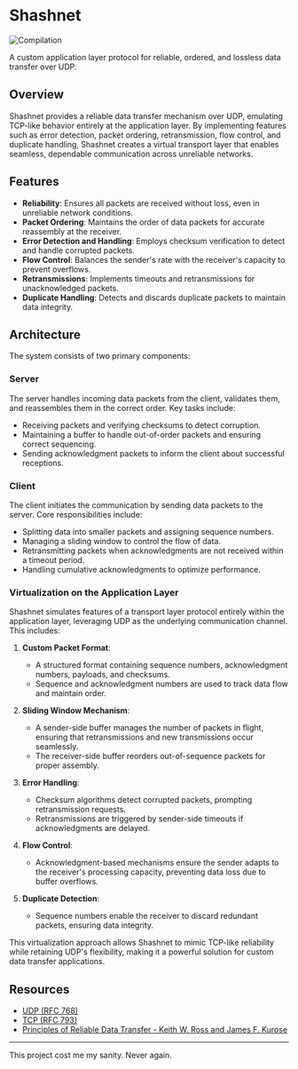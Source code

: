 # Shashnet

![Compilation](https://github.com/xshthkr/shashnet/actions/workflows/c-cpp.yml/badge.svg)

A custom application layer protocol for reliable, ordered, and lossless data transfer over UDP.

## Overview

Shashnet provides a reliable data transfer mechanism over UDP, emulating TCP-like behavior entirely at the application layer. By implementing features such as error detection, packet ordering, retransmission, flow control, and duplicate handling, Shashnet creates a virtual transport layer that enables seamless, dependable communication across unreliable networks.

## Features

- **Reliability**: Ensures all packets are received without loss, even in unreliable network conditions.
- **Packet Ordering**: Maintains the order of data packets for accurate reassembly at the receiver.
- **Error Detection and Handling**: Employs checksum verification to detect and handle corrupted packets.
- **Flow Control**: Balances the sender's rate with the receiver's capacity to prevent overflows.
- **Retransmissions**: Implements timeouts and retransmissions for unacknowledged packets.
- **Duplicate Handling**: Detects and discards duplicate packets to maintain data integrity.

## Architecture

The system consists of two primary components:

### Server

The server handles incoming data packets from the client, validates them, and reassembles them in the correct order. Key tasks include:

- Receiving packets and verifying checksums to detect corruption.
- Maintaining a buffer to handle out-of-order packets and ensuring correct sequencing.
- Sending acknowledgment packets to inform the client about successful receptions.

### Client

The client initiates the communication by sending data packets to the server. Core responsibilities include:

- Splitting data into smaller packets and assigning sequence numbers.
- Managing a sliding window to control the flow of data.
- Retransmitting packets when acknowledgments are not received within a timeout period.
- Handling cumulative acknowledgments to optimize performance.

### Virtualization on the Application Layer

Shashnet simulates features of a transport layer protocol entirely within the application layer, leveraging UDP as the underlying communication channel. This includes:

1. **Custom Packet Format**:
   - A structured format containing sequence numbers, acknowledgment numbers, payloads, and checksums.
   - Sequence and acknowledgment numbers are used to track data flow and maintain order.

2. **Sliding Window Mechanism**:
   - A sender-side buffer manages the number of packets in flight, ensuring that retransmissions and new transmissions occur seamlessly.
   - The receiver-side buffer reorders out-of-sequence packets for proper assembly.

3. **Error Handling**:
   - Checksum algorithms detect corrupted packets, prompting retransmission requests.
   - Retransmissions are triggered by sender-side timeouts if acknowledgments are delayed.

4. **Flow Control**:
   - Acknowledgment-based mechanisms ensure the sender adapts to the receiver's processing capacity, preventing data loss due to buffer overflows.

5. **Duplicate Detection**:
   - Sequence numbers enable the receiver to discard redundant packets, ensuring data integrity.

This virtualization approach allows Shashnet to mimic TCP-like reliability while retaining UDP's flexibility, making it a powerful solution for custom data transfer applications.

## Resources

- [UDP (RFC 768)](https://www.ietf.org/rfc/rfc768.txt)
- [TCP (RFC 793)](https://www.ietf.org/rfc/rfc793.txt)
- [Principles of Reliable Data Transfer - Keith W. Ross and James F. Kurose](http://www2.ic.uff.br/~michael/kr1999/3-transport/3_040-principles_rdt.htm)

---

This project cost me my sanity. Never again.
